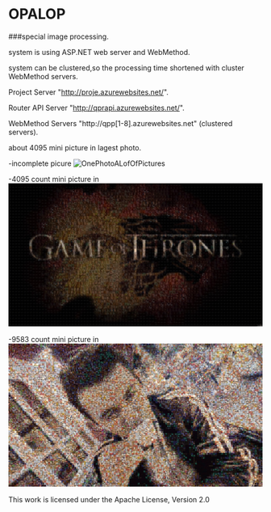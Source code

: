 # OPALOP
###special image processing.

system is using ASP.NET web server and WebMethod.

system can be clustered,so the processing time shortened with cluster WebMethod servers.

Project Server "http://proje.azurewebsites.net/".

Router API Server "http://qprapi.azurewebsites.net/".

WebMethod Servers "http://qpp[1-8].azurewebsites.net" (clustered servers).

about 4095 mini picture in lagest photo.

-incomplete picure
![OnePhotoALofOfPictures](https://raw.githubusercontent.com/MSAlih1/OPALOP-Picture-Mosaic/master/20x20_test.jpg)

-4095 count mini picture in
![OnePhotoALofOfPictures](https://raw.githubusercontent.com/MSAlih1/OPALOP/master/game-of-thornes-opalop.jpg)

-9583 count mini picture in
![OnePhotoALofOfPictures](https://raw.githubusercontent.com/MSAlih1/OPALOP/master/self-test-24x24-opalop.jpg)


This work is licensed under the Apache License, Version 2.0 
